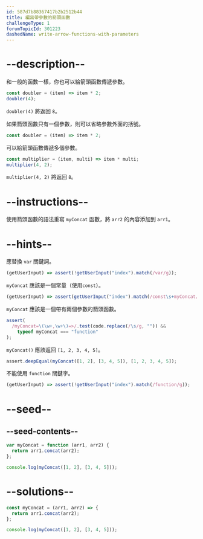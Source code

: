 ```yaml
---
id: 587d7b88367417b2b2512b44
title: 編寫帶參數的箭頭函數
challengeType: 1
forumTopicId: 301223
dashedName: write-arrow-functions-with-parameters
---
```


# --description--

和一般的函數一樣，你也可以給箭頭函數傳遞參數。

```js
const doubler = (item) => item * 2;
doubler(4);
```

`doubler(4)` 將返回 `8`。

如果箭頭函數只有一個參數，則可以省略參數外面的括號。

```js
const doubler = (item) => item * 2;
```

可以給箭頭函數傳遞多個參數。

```js
const multiplier = (item, multi) => item * multi;
multiplier(4, 2);
```

`multiplier(4, 2)` 將返回 `8`。

# --instructions--

使用箭頭函數的語法重寫 `myConcat` 函數，將 `arr2` 的內容添加到 `arr1`。

# --hints--

應替換 `var` 關鍵詞。

```js
(getUserInput) => assert(!getUserInput("index").match(/var/g));
```

`myConcat` 應該是一個常量（使用`const`）。

```js
(getUserInput) => assert(getUserInput("index").match(/const\s+myConcat/g));
```

`myConcat` 應該是一個帶有兩個參數的箭頭函數。

```js
assert(
  /myConcat=\(\w+,\w+\)=>/.test(code.replace(/\s/g, "")) &&
    typeof myConcat === "function"
);
```

`myConcat()` 應該返回 `[1, 2, 3, 4, 5]`。

```js
assert.deepEqual(myConcat([1, 2], [3, 4, 5]), [1, 2, 3, 4, 5]);
```

不能使用 `function` 關鍵字。

```js
(getUserInput) => assert(!getUserInput("index").match(/function/g));
```

# --seed--

## --seed-contents--

```js
var myConcat = function (arr1, arr2) {
  return arr1.concat(arr2);
};

console.log(myConcat([1, 2], [3, 4, 5]));
```

# --solutions--

```js
const myConcat = (arr1, arr2) => {
  return arr1.concat(arr2);
};

console.log(myConcat([1, 2], [3, 4, 5]));
```
